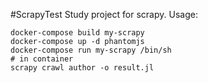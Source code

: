 #ScrapyTest
Study project for scrapy.
Usage:
```shell
docker-compose build my-scrapy
docker-compose up -d phantomjs
docker-compose run my-scrapy /bin/sh
# in container
scrapy crawl author -o result.jl
```